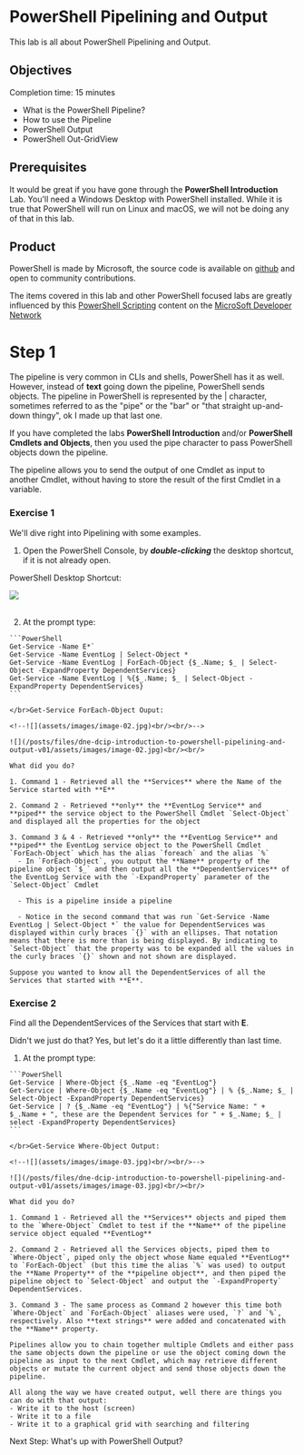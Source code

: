 # PowerShell Pipelining and Output

This lab is all about PowerShell Pipelining and Output.

## Objectives

Completion time: 15 minutes

  - What is the PowerShell Pipeline?
  - How to use the Pipeline
  - PowerShell Output
  - PowerShell Out-GridView

## Prerequisites

It would be great if you have gone through the **PowerShell Introduction** Lab. You'll need a Windows Desktop with PowerShell installed. While it is true that PowerShell will run on Linux and macOS, we will not be doing any of that in this lab.

## Product

PowerShell is made by Microsoft, the source code is available on [github](https://github.com/powershell/powershell) and open to community contributions.

The items covered in this lab and other PowerShell focused labs are greatly influenced by this [PowerShell Scripting](https://msdn.microsoft.com/en-us/powershell/scripting/powershell-scripting) content on the [MicroSoft Developer Network](https://msdn.microsoft.com/en-us/default.aspx)

# Step 1

The pipeline is very common in CLIs and shells, PowerShell has it as well. However, instead of **text** going down the pipeline, PowerShell sends objects. The pipeline in PowerShell is represented by the | character, sometimes referred to as the "pipe" or the "bar" or "that straight up-and-down thingy", ok I made up that last one.

If you have completed the labs **PowerShell Introduction** and/or **PowerShell Cmdlets and Objects**, then you used the pipe character to pass PowerShell objects down the pipeline.

The pipeline allows you to send the output of one Cmdlet as input to another Cmdlet, without having to store the result of the first Cmdlet in a variable.

### Exercise 1

We'll dive right into Pipelining with some examples.

  1. Open the PowerShell Console, by ***double-clicking*** the desktop shortcut, if it is not already open.

  PowerShell Desktop Shortcut:

  <!--![](assets/images/image-01.jpg)<br/><br/>-->

  ![](/posts/files/dne-dcip-introduction-to-powershell-pipelining-and-output-v01/assets/images/image-01.jpg)<br/><br/>

  2. At the prompt type:

    ```PowerShell
    Get-Service -Name E*`
    Get-Service -Name EventLog | Select-Object *
    Get-Service -Name EventLog | ForEach-Object {$_.Name; $_ | Select-Object -ExpandProperty DependentServices}
    Get-Service -Name EventLog | %{$_.Name; $_ | Select-Object -ExpandProperty DependentServices}
    ```

    </br>Get-Service ForEach-Object Ouput:

    <!--![](assets/images/image-02.jpg)<br/><br/>-->

    ![](/posts/files/dne-dcip-introduction-to-powershell-pipelining-and-output-v01/assets/images/image-02.jpg)<br/><br/>

    What did you do?

    1. Command 1 - Retrieved all the **Services** where the Name of the Service started with **E**

    2. Command 2 - Retrieved **only** the **EventLog Service** and **piped** the service object to the PowerShell Cmdlet `Select-Object` and displayed all the properties for the object

    3. Command 3 & 4 - Retrieved **only** the **EventLog Service** and **piped** the EventLog service object to the PowerShell Cmdlet `ForEach-Object` which has the alias `foreach` and the alias `%`
      - In `ForEach-Object`, you output the **Name** property of the pipeline object `$_` and then output all the **DependentServices** of the EventLog Service with the `-ExpandProperty` parameter of the `Select-Object` Cmdlet

      - This is a pipeline inside a pipeline

      - Notice in the second command that was run `Get-Service -Name EventLog | Select-Object *` the value for DependentServices was displayed within curly braces `{}` with an ellipses. That notation means that there is more than is being displayed. By indicating to `Select-Object` that the property was to be expanded all the values in the curly braces `{}` shown and not shown are displayed.

    Suppose you wanted to know all the DependentServices of all the Services that started with **E**.

### Exercise 2

Find all the DependentServices of the Services that start with **E**.

Didn't we just do that? Yes, but let's do it a little differently than last time.

  1. At the prompt type:

    ```PowerShell
    Get-Service | Where-Object {$_.Name -eq "EventLog"}
    Get-Service | Where-Object {$_.Name -eq "EventLog"} | % {$_.Name; $_ | Select-Object -ExpandProperty DependentServices}
    Get-Service | ? {$_.Name -eq "EventLog"} | %{"Service Name: " + $_.Name + ", these are the Dependent Services for " + $_.Name; $_ | select -ExpandProperty DependentServices}
    ```

    </br>Get-Service Where-Object Output:

    <!--![](assets/images/image-03.jpg)<br/><br/>-->

    ![](/posts/files/dne-dcip-introduction-to-powershell-pipelining-and-output-v01/assets/images/image-03.jpg)<br/><br/>

    What did you do?

    1. Command 1 - Retrieved all the **Services** objects and piped them to the `Where-Object` Cmdlet to test if the **Name** of the pipeline service object equaled **EventLog**

    2. Command 2 - Retrieved all the Services objects, piped them to `Where-Object`, piped only the object whose Name equaled **EventLog** to `ForEach-Object` (but this time the alias `%` was used) to output the **Name Property** of the **pipeline object**, and then piped the pipeline object to `Select-Object` and output the `-ExpandProperty` DependentServices.

    3. Command 3 - The same process as Command 2 however this time both `Where-Object` and `ForEach-Object` aliases were used, `?` and `%`, respectively. Also **text strings** were added and concatenated with the **Name** property.

    Pipelines allow you to chain together multiple Cmdlets and either pass the same objects down the pipeline or use the object coming down the pipeline as input to the next Cmdlet, which may retrieve different objects or mutate the current object and send those objects down the pipeline.

    All along the way we have created output, well there are things you can do with that output:    
    - Write it to the host (screen)   
    - Write it to a file
    - Write it to a graphical grid with searching and filtering

Next Step: What's up with PowerShell Output?

